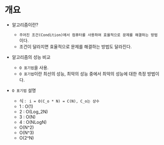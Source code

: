 개요
===

* 알고리즘이란?
    * `주어진 조건(Condition)에서 컴퓨터를 사용하여 효율적으로 문제를 해결하는 방법` 이다.
    * 조건이 달라지면 효율적으로 문제를 해결하는 방법도 달라진다.

* 알고리즘의 성능 비교
    * ` O 표기법 `을 사용. 
    * ` O 표기법 `이란 최선의 성능, 최악의 성능 중에서 최악의 성능에 대한 측정 방법이다.

* ` O 표기법 ` 설명
    * 식 : `  i = O(C_o * N) = C(N), C_o는 상수  `
    * 1 : O(1)
    * 2 : O(Log_2N)
    * 3 : O(N)
    * 4 : O(NLogN)
    * O(N^2)
    * O(N^3)
    * O(2^N)